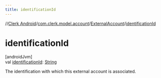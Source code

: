 ```yaml
---
title: identificationId
---
```

//[Clerk Android](../../../index.html)/[com.clerk.model.account](../index.html)/[ExternalAccount](index.html)/[identificationId](identification-id.html)



# identificationId



[androidJvm]\
val [identificationId](identification-id.html): [String](https://kotlinlang.org/api/latest/jvm/stdlib/kotlin-stdlib/kotlin/-string/index.html)



The identification with which this external account is associated.





